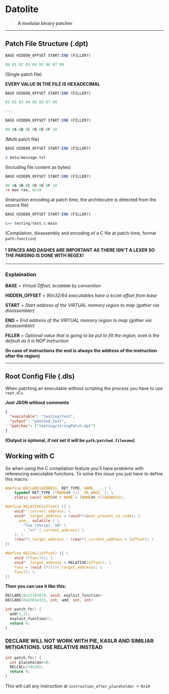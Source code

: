 # Datolite

> **A modular binary patcher**

---

## Patch File Structure (.dpt)

```r
BASE HIDDEN_OFFSET START:END (FILLER?)

00 01 02 03 04 05 06 07 08
```

(Single patch file)

**EVERY VALUE IN THE FILE IS HEXADECIMAL**

```r
BASE HIDDEN_OFFSET START:END (FILLER?)

01 02 03 04 05 06 07 08

---

BASE HIDDEN_OFFSET START:END (FILLER?)

09 0A 0B 0C 0D 0E 0F 10
```

(Multi patch file)

```r
BASE HIDDEN_OFFSET START:END (FILLER?)

$ data/message.txt

```

(Including file content as bytes)

```r
BASE HIDDEN_OFFSET START:END (FILLER?)

09 0A 0B 0C 0D 0E 0F 10
>> mov rax, 0x10
```

(Instruction encoding at patch time, the architecutre is detected from the source file)

```r
BASE HIDDEN_OFFSET START:END (FILLER?)

c=> testing/test.c:main
```

(Compilation, disassembly and encoding of a C file at patch-time, format `path:function`)

#### ! SPACES AND DASHES ARE IMPORTANT AS THERE ISN'T A LEXER SO THE PARSING IS DONE WITH REGEX!

---

### Explaination

**BASE** = _Virtual Offset, `0x100000` by convention_

**HIDDEN_OFFSET** = _Win32/64 executables have a `0xC00` offset from base_

**START** = _Start address of the VIRTUAL memory region to map (gather via disassembler)_

**END** = _End address of the VIRTUAL memory region to map (gather via disassembler)_

**FILLER** = _Optional value that is going to be put to fill the region, `0x90` is the default as it is NOP instruction_

**(In case of instructions the end is always the address of the instruction after the region)**

---

## Root Config File (.dls)

When patching an executable without scripting the process you have to use `root.dls`

**Just JSON without comments**

```json
{
  "executable": "testing/test",
  "output": "patched_test",
  "patches": ["testing/stringPatch.dpt"]
}
```

**(Output is optional, if not set it will be `path/patched.filename`)**

## Working with C

So when using the C compilation feature you'll have problems with referencing executable functions.
To solve this issue you just have to define this macro:

```c
#define DECLARE(ADDRESS, RET_TYPE, NAME, ...) \
    typedef RET_TYPE (*NAME##_t)(__VA_ARGS__); \
    static const NAME##_t NAME = (NAME##_t)(ADDRESS);

#define RELATIVE(offset) ({ \
    void* _current_address; \
    void* _target_address = (void*)(&not_present_in_code); \
    __asm__ volatile ( \
        "lea (%%rip), %0" \
        : "=r" (_current_address) \
    ); \
    (char*)_target_address - (char*)_current_address + (offset); \
})

#define RELCALL(offset) ({ \
    void (*func)(); \
    void* _target_address = RELATIVE(offset); \
    func = (void (*)())(_target_address); \
    func(); \
})

```

**Then you can use it like this:**

```c
DECLARE(0x12345678, void, exploit_function)
DECLARE(0x87654321, int, add, int, int)

int patch_fn() {
  add(1,2);
  exploit_function();
  return 0;
}
```

### DECLARE WILL NOT WORK WITH PIE, KASLR AND SIMILIAR MITIGATIONS. USE RELATIVE INSTEAD

```c
int patch_fn() {
  int placeholder=0;
  RELCALL(+0x10);
  return 0;
}
```

This will call any instruction at `instruction_after_placeholder + 0x10`
